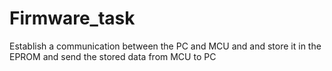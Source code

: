 # Firmware_task
Establish a communication between the PC and MCU and and store it in the EPROM and send the stored data from MCU to PC
